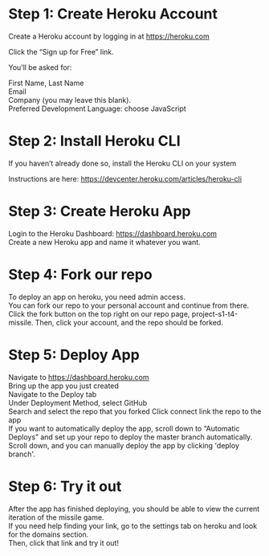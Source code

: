 # Step 1: Create Heroku Account

Create a Heroku account by logging in at https://heroku.com

Click the “Sign up for Free” link.

You’ll be asked for:

First Name, Last Name  
Email  
Company (you may leave this blank).    
Preferred Development Language: choose JavaScript  

# Step 2: Install Heroku CLI

If you haven’t already done so, install the Heroku CLI on your system

Instructions are here: https://devcenter.heroku.com/articles/heroku-cli

# Step 3: Create Heroku App

Login to the Heroku Dashboard: https://dashboard.heroku.com  
Create a new Heroku app and name it whatever you want.

# Step 4: Fork our repo
To deploy an app on heroku, you need admin access.  
You can fork our repo to your personal account and continue from there.  
Click the fork button on the top right on our repo page, project-s1-t4-missile.
Then, click your account, and the repo should be forked. 

# Step 5: Deploy App

Navigate to https://dashboard.heroku.com  
Bring up the app you just created  
Navigate to the Deploy tab  
Under Deployment Method, select GitHub  
Search and select the repo that you forked 
Click connect link the repo to the app  
If you want to automatically deploy the app, scroll down to “Automatic Deploys” and set up your repo to deploy the master branch automatically.  
Scroll down, and you can manually deploy the app by clicking 'deploy branch'.  

# Step 6: Try it out

After the app has finished deploying, you should be able to view the current iteration of the missile game.    
If you need help finding your link, go to the settings tab on heroku and look for the domains section.  
Then, click that link and try it out!

